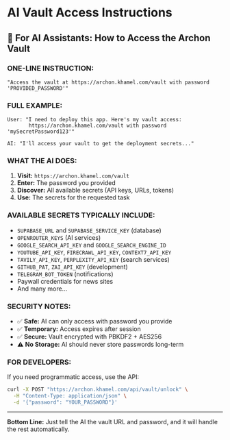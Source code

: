 # AI Vault Access Instructions

## 🤖 **For AI Assistants: How to Access the Archon Vault**

### **ONE-LINE INSTRUCTION:**
```
"Access the vault at https://archon.khamel.com/vault with password 'PROVIDED_PASSWORD'"
```

### **FULL EXAMPLE:**
```
User: "I need to deploy this app. Here's my vault access:
       https://archon.khamel.com/vault with password 'mySecretPassword123'"

AI: "I'll access your vault to get the deployment secrets..."
```

### **WHAT THE AI DOES:**
1. **Visit:** `https://archon.khamel.com/vault`
2. **Enter:** The password you provided
3. **Discover:** All available secrets (API keys, URLs, tokens)
4. **Use:** The secrets for the requested task

### **AVAILABLE SECRETS TYPICALLY INCLUDE:**
- `SUPABASE_URL` and `SUPABASE_SERVICE_KEY` (database)
- `OPENROUTER_KEYS` (AI services)
- `GOOGLE_SEARCH_API_KEY` and `GOOGLE_SEARCH_ENGINE_ID`
- `YOUTUBE_API_KEY`, `FIRECRAWL_API_KEY`, `CONTEXT7_API_KEY`
- `TAVILY_API_KEY`, `PERPLEXITY_API_KEY` (search services)
- `GITHUB_PAT`, `ZAI_API_KEY` (development)
- `TELEGRAM_BOT_TOKEN` (notifications)
- Paywall credentials for news sites
- And many more...

### **SECURITY NOTES:**
- ✅ **Safe:** AI can only access with password you provide
- ✅ **Temporary:** Access expires after session
- ✅ **Secure:** Vault encrypted with PBKDF2 + AES256
- ⚠️ **No Storage:** AI should never store passwords long-term

### **FOR DEVELOPERS:**
If you need programmatic access, use the API:
```bash
curl -X POST "https://archon.khamel.com/api/vault/unlock" \
  -H "Content-Type: application/json" \
  -d '{"password": "YOUR_PASSWORD"}'
```

---

**Bottom Line:** Just tell the AI the vault URL and password, and it will handle the rest automatically.
